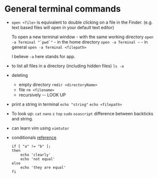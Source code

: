 # General terminal commands

* ```open <file>``` is equivalent to double clicking on a file in the Finder. (e.g. text based files will open in your default text editor)

    To open a new terminal window
        - with the same working directory
        ```open -a Terminal "`pwd`"```
        - in the home directory
        ```open -a Terminal ~```
        - in general
        ```open -a Terminal <filepath>```

    I believe ```-a``` here stands for app. 

* to list all files in a directory (including hidden files)
    ```ls -a```

* deleting
    - empty directory
    ```rmdir <directoryName>```
    - file
    ```rm <filename>```
    - recursively -- LOOK UP

* print a string in terminal
    ```echo "string"```
    ```echo <filepath>```

* To look up: 
    ```cat```
    ```nano```
    ```z```
    ```top```
    ```sudo```
    ```osascript```
    difference between backticks and string. 

* can learn vim using
    ```vimtutor```

* conditionals
    [reference](https://linuxacademy.com/blog/linux/conditions-in-bash-scripting-if-statements/)
    ```
    if [ "a" != "b" ]; 
    then
        echo 'clearly'
        echo 'not equal' 
    else 
        echo 'they are equal'
    fi
    ```